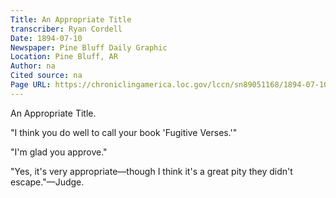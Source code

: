 ```yaml
---
Title: An Appropriate Title
transcriber: Ryan Cordell
Date: 1894-07-10
Newspaper: Pine Bluff Daily Graphic
Location: Pine Bluff, AR
Author: na
Cited source: na
Page URL: https://chroniclingamerica.loc.gov/lccn/sn89051168/1894-07-10/ed-1/seq-3/
---
```


An Appropriate Title.

"I think you do well to call your book 'Fugitive Verses.'"

"I'm glad you approve."

"Yes, it's very appropriate—though I think it's a great pity they didn't escape."—Judge.